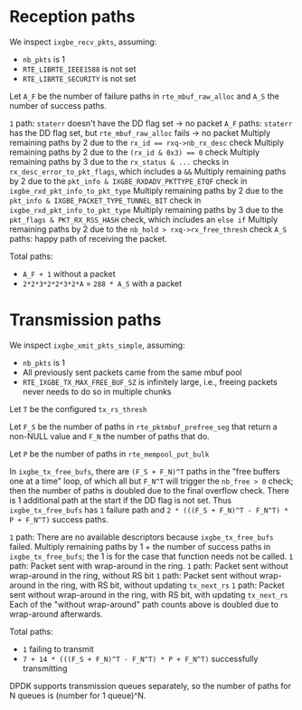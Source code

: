 # Reception paths

We inspect `ixgbe_recv_pkts`, assuming:
- `nb_pkts` is 1
- `RTE_LIBRTE_IEEE1588` is not set
- `RTE_LIBRTE_SECURITY` is not set

Let `A_F` be the number of failure paths in `rte_mbuf_raw_alloc` and `A_S` the number of success paths.

`1` path: `staterr` doesn't have the DD flag set -> no packet
`A_F` paths: `staterr` has the DD flag set, but `rte_mbuf_raw_alloc` fails -> no packet
Multiply remaining paths by 2 due to the `rx_id == rxq->nb_rx_desc` check
Multiply remaining paths by 2 due to the `(rx_id & 0x3) == 0` check
Multiply remaining paths by 3 due to the `rx_status & ...` checks in `rx_desc_error_to_pkt_flags`, which includes a `&&`
Multiply remaining paths by 2 due to the `pkt_info & IXGBE_RXDADV_PKTTYPE_ETQF` check in `ixgbe_rxd_pkt_info_to_pkt_type`
Multiply remaining paths by 2 due to the `pkt_info & IXGBE_PACKET_TYPE_TUNNEL_BIT` check in `ixgbe_rxd_pkt_info_to_pkt_type`
Multiply remaining paths by 3 due to the `pkt_flags & PKT_RX_RSS_HASH` check, which includes an `else if`
Multiply remaining paths by 2 due to the `nb_hold > rxq->rx_free_thresh` check
`A_S` paths: happy path of receiving the packet.

Total paths:
- `A_F + 1` without a packet
- `2*2*3*2*2*3*2*A` = `288 * A_S` with a packet


# Transmission paths

We inspect `ixgbe_xmit_pkts_simple`, assuming:
- `nb_pkts` is 1
- All previously sent packets came from the same mbuf pool
- `RTE_IXGBE_TX_MAX_FREE_BUF_SZ` is infinitely large, i.e., freeing packets never needs to do so in multiple chunks

Let `T` be the configured `tx_rs_thresh`

Let `F_S` be the number of paths in `rte_pktmbuf_prefree_seg` that return a non-NULL value and `F_N` the number of paths that do.

Let `P` be the number of paths in `rte_mempool_put_bulk`

In `ixgbe_tx_free_bufs`, there are `(F_S + F_N)^T` paths in the "free buffers one at a time" loop,
of which all but `F_N^T` will trigger the `nb_free > 0` check; then the number of paths is doubled
due to the final overflow check. There is 1 additional path at the start if the DD flag is not set.
Thus `ixgbe_tx_free_bufs` has `1` failure path and `2 * (((F_S + F_N)^T - F_N^T) * P + F_N^T)` success paths.

`1` path: There are no available descriptors because `ixgbe_tx_free_bufs` failed.
Multiply remaining paths by 1 + the number of success paths in `ixgbe_tx_free_bufs`; the 1 is for the case that function needs not be called.
`1` path: Packet sent with wrap-around in the ring.
`1` path: Packet sent without wrap-around in the ring, without RS bit
`1` path: Packet sent without wrap-around in the ring, with RS bit, without updating `tx_next_rs`
`1` path: Packet sent without wrap-around in the ring, with RS bit, with updating `tx_next_rs`
Each of the "without wrap-around" path counts above is doubled due to wrap-around afterwards.

Total paths:
- `1` failing to transmit
- `7 + 14 * (((F_S + F_N)^T - F_N^T) * P + F_N^T)` successfully transmitting

DPDK supports transmission queues separately, so the number of paths for N queues is (number for 1 queue)^N.
